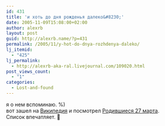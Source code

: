 ```yaml
---
id: 431
title: 'и хоть до дня рожденья далеко&#8230;'
date: 2005-11-09T15:08:00+02:00
author: alexrb
layout: post
guid: http://alexrb.name/?p=431
permalink: /2005/11/y-hot-do-dnya-rozhdenya-daleko/
lj_itemid:
  - "425"
lj_permalink:
  - http://alexrb-aka-ral.livejournal.com/109020.html
post_views_count:
  - "1"
categories:
  - Lost-and-found
---
```

я о нем вспоминаю. %)  
вот зашел на [Википедия](http://wikipedia.org) и посмотрел <a href="http://ru.wikipedia.org/wiki/%D0%9A%D0%B0%D1%82%D0%B5%D0%B3%D0%BE%D1%80%D0%B8%D1%8F:%D0%A0%D0%BE%D0%B4%D0%B8%D0%B2%D1%88%D0%B8%D0%B5%D1%81%D1%8F_27_%D0%BC%D0%B0%D1%80%D1%82%D0%B0" target="_blank">Родившиеся 27 марта</a>.  
Список впечатляет. 🙂